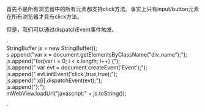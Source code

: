 首先不是所有浏览器中的所有元素都支持click方法。事实上只有input/button元素在所有浏览器才具有click方法。

但是，我们可以通过dispatchEvent事件触发。

·  
	StringBuffer js = new StringBuffer();  
	s.append("var x = document.getElementsByClassName(\"div_name\");");  
	js.append("for(var i = 0; i < x.length; i++) {");  
	js.append("  var evt = document.createEvent('Event');");  
	js.append("  evt.initEvent('click',true,true);");  
	js.append("  x[i].dispatchEvent(evt);");  
	js.append("};");  
	mWebView.loadUrl("javascript:" + js.toString());  

·      
